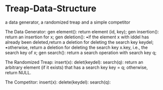 # Treap-Data-Structure
a data generator, a randomized treap and a simple competitor


The Data Generator:
  gen element():
    return element (id, key);
  gen insertion():
    return an insertion for x;
  gen deletion():
    •if the element x with iddel has already been deleted,return a deletion for deleting the search key keydel;
    •otherwise, return a deletion for deleting the search key x.key, i.e., the search key of x;
  gen search():
    return a search operation with search key q;

The Randomized Treap:
  insert(x):
  delet(keydel):
  search(q):
    return an arbitrary element (if it exists) that has a search key key = q; otherwise,
    return NULL.

The Competitor:
  insert(x):
  delete(keydel):
  search(q):
